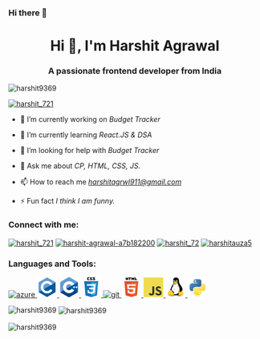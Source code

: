 ### Hi there 👋

<!-- ![MasterHead](https://1.bp.blogspot.com/-7A4WynwLsM...)](https://rishavchanda.io) -->
<h1 align="center">Hi 👋, I'm Harshit Agrawal</h1>
<h3 align="center">A passionate frontend developer from India</h3>
<!-- <img align="right" alt="Coding" width="400" src="https://images.app.goo.gl/uD2uGst4J9hn1hSx8"> -->

<p align="left"> <img src="https://komarev.com/ghpvc/?username=harshit9369&label=Profile%20views&color=0e75b6&style=flat" alt="harshit9369" /> </p>

<p align="left"> <a href="https://twitter.com/harshit_721" target="blank"><img src="https://img.shields.io/twitter/follow/harshit_721?logo=twitter&style=for-the-badge" alt="harshit_721" /></a> </p>

- 🔭 I’m currently working on *Budget Tracker*

- 🌱 I’m currently learning *React.JS & DSA*

- 🤝 I’m looking for help with *Budget Tracker*

- 💬 Ask me about *CP, HTML, CSS, JS.*

- 📫 How to reach me *harshitagrwl911@gmail.com*

- ⚡ Fun fact *I think I am funny.*

<h3 align="left">Connect with me:</h3>
<p align="left">
<a href="https://twitter.com/harshit_721" target="blank"><img align="center" src="https://raw.githubusercontent.com/rahuldkjain/github-profile-readme-generator/master/src/images/icons/Social/twitter.svg" alt="harshit_721" height="30" width="40" /></a>
<a href="https://linkedin.com/in/harshit-agrawal-a7b182200" target="blank"><img align="center" src="https://raw.githubusercontent.com/rahuldkjain/github-profile-readme-generator/master/src/images/icons/Social/linked-in-alt.svg" alt="harshit-agrawal-a7b182200" height="30" width="40" /></a>
<a href="https://www.codechef.com/users/harshit_72" target="blank"><img align="center" src="https://cdn.jsdelivr.net/npm/simple-icons@3.1.0/icons/codechef.svg" alt="harshit_72" height="30" width="40" /></a>
<a href="https://auth.geeksforgeeks.org/user/harshitauza5" target="blank"><img align="center" src="https://raw.githubusercontent.com/rahuldkjain/github-profile-readme-generator/master/src/images/icons/Social/geeks-for-geeks.svg" alt="harshitauza5" height="30" width="40" /></a>
</p>

<h3 align="left">Languages and Tools:</h3>
<p align="left"> <a href="https://azure.microsoft.com/en-in/" target="_blank" rel="noreferrer"> <img src="https://www.vectorlogo.zone/logos/microsoft_azure/microsoft_azure-icon.svg" alt="azure" width="40" height="40"/> </a> <a href="https://www.cprogramming.com/" target="_blank" rel="noreferrer"> <img src="https://raw.githubusercontent.com/devicons/devicon/master/icons/c/c-original.svg" alt="c" width="40" height="40"/> </a> <a href="https://www.w3schools.com/cpp/" target="_blank" rel="noreferrer"> <img src="https://raw.githubusercontent.com/devicons/devicon/master/icons/cplusplus/cplusplus-original.svg" alt="cplusplus" width="40" height="40"/> </a> <a href="https://www.w3schools.com/css/" target="_blank" rel="noreferrer"> <img src="https://raw.githubusercontent.com/devicons/devicon/master/icons/css3/css3-original-wordmark.svg" alt="css3" width="40" height="40"/> </a> <a href="https://git-scm.com/" target="_blank" rel="noreferrer"> <img src="https://www.vectorlogo.zone/logos/git-scm/git-scm-icon.svg" alt="git" width="40" height="40"/> </a> <a href="https://www.w3.org/html/" target="_blank" rel="noreferrer"> <img src="https://raw.githubusercontent.com/devicons/devicon/master/icons/html5/html5-original-wordmark.svg" alt="html5" width="40" height="40"/> </a> <a href="https://developer.mozilla.org/en-US/docs/Web/JavaScript" target="_blank" rel="noreferrer"> <img src="https://raw.githubusercontent.com/devicons/devicon/master/icons/javascript/javascript-original.svg" alt="javascript" width="40" height="40"/> </a> <a href="https://www.linux.org/" target="_blank" rel="noreferrer"> <img src="https://raw.githubusercontent.com/devicons/devicon/master/icons/linux/linux-original.svg" alt="linux" width="40" height="40"/> </a> <a href="https://www.python.org" target="_blank" rel="noreferrer"> <img src="https://raw.githubusercontent.com/devicons/devicon/master/icons/python/python-original.svg" alt="python" width="40" height="40"/> </a> </p>

<p><img align="left" src="https://github-readme-stats.vercel.app/api/top-langs?username=harshit9369&show_icons=true&locale=en&layout=compact" alt="harshit9369" /></p>

<p>&nbsp;<img align="center" src="https://github-readme-stats.vercel.app/api?username=harshit9369&show_icons=true&locale=en" alt="harshit9369" /></p>

<p><img align="center" src="https://github-readme-streak-stats.herokuapp.com/?user=harshit9369&" alt="harshit9369" /></p>
